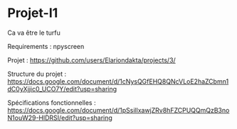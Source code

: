 # Projet-I1

Ca va être le turfu

Requirements : npyscreen

Projet : https://github.com/users/Elariondakta/projects/3/

Structure du projet : https://docs.google.com/document/d/1cNysQGfEHQ8QNcVLoE2haZCbmn1dC0yXjjic0_UCO7Y/edit?usp=sharing

Spécifications fonctionnelles : https://docs.google.com/document/d/1pSsillxawjZRv8hFZCPUQQmQzB3noN1ouW29-HlDRSI/edit?usp=sharing
